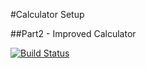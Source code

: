 #Calculator Setup

##Part2 - Improved Calculator

[![Build Status](https://app.travis-ci.com/kkp58/calc2.svg?branch=part2)](https://app.travis-ci.com/kkp58/calc2)